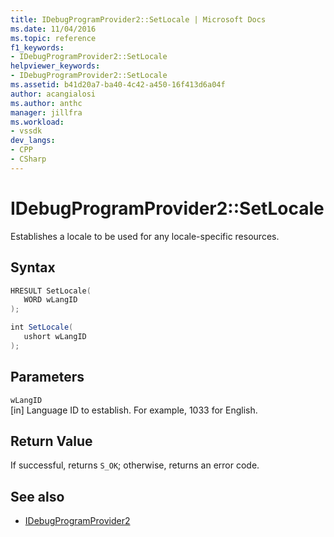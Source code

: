 ```yaml
---
title: IDebugProgramProvider2::SetLocale | Microsoft Docs
ms.date: 11/04/2016
ms.topic: reference
f1_keywords:
- IDebugProgramProvider2::SetLocale
helpviewer_keywords:
- IDebugProgramProvider2::SetLocale
ms.assetid: b41d20a7-ba40-4c42-a450-16f413d6a04f
author: acangialosi
ms.author: anthc
manager: jillfra
ms.workload:
- vssdk
dev_langs:
- CPP
- CSharp
---
```

# IDebugProgramProvider2::SetLocale
Establishes a locale to be used for any locale-specific resources.

## Syntax

```cpp
HRESULT SetLocale(
   WORD wLangID
);
```

```csharp
int SetLocale(
   ushort wLangID
);
```

## Parameters
`wLangID`\
[in] Language ID to establish. For example, 1033 for English.

## Return Value
 If successful, returns `S_OK`; otherwise, returns an error code.

## See also
- [IDebugProgramProvider2](../../../extensibility/debugger/reference/idebugprogramprovider2.md)
